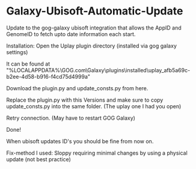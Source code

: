 # Galaxy-Ubisoft-Automatic-Update
Update to the gog-galaxy ubisoft integration that allows the AppID and GenomeID to fetch upto date information each start.


Installation:
 Open the Uplay plugin directory (installed via gog galaxy settings)
 
 It can be found at "%LOCALAPPDATA%\GOG.com\Galaxy\plugins\installed\uplay_afb5a69c-b2ee-4d58-b916-f4cd75d4999a\"

 Download the plugin.py and update_consts.py from here.

 Replace the plugin.py with this Versions and make sure to copy update_consts.py into the same folder. (The uplay one I had you open)

 Retry connection. (May have to restart GOG Galaxy)


Done!

 When ubisoft updates ID's you should be fine from now on.
 
 Fix-method I used: Sloppy requiring minimal changes by using a physical update (not best practice)
